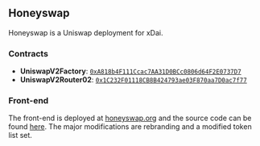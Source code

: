 ## Honeyswap

Honeyswap is a Uniswap deployment for xDai.

### Contracts

- **UniswapV2Factory**: [`0xA818b4F111Ccac7AA31D0BCc0806d64F2E0737D7`](https://blockscout.com/poa/xdai/address/0xA818b4F111Ccac7AA31D0BCc0806d64F2E0737D7)
- **UniswapV2Router02**: [`0x1C232F01118CB8B424793ae03F870aa7D0ac7f77`](https://blockscout.com/poa/xdai/address/0x1C232F01118CB8B424793ae03F870aa7D0ac7f77)

### Front-end

The front-end is deployed at [honeyswap.org](https://honeyswap.org) and the source code can be found [here](https://github.com/1Hive/honeyswap-interface). The major modifications are rebranding and a modified token list set.
